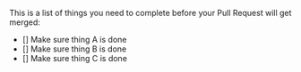 This is a list of things you need to complete before your Pull Request will get merged: 

- [] Make sure thing A is done
- [] Make sure thing B is done
- [] Make sure thing C is done 
